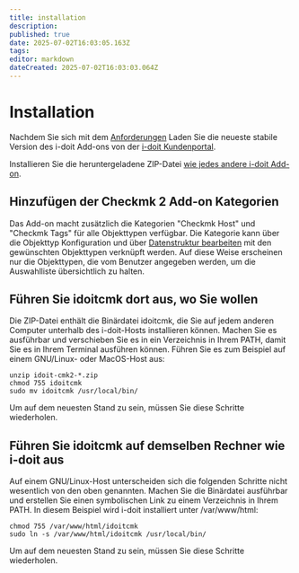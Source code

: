 ```yaml
---
title: installation
description: 
published: true
date: 2025-07-02T16:03:05.163Z
tags: 
editor: markdown
dateCreated: 2025-07-02T16:03:03.064Z
---
```


# Installation

Nachdem Sie sich mit dem [Anforderungen](./anforderungen.md) Laden Sie die neueste stabile Version des i-doit Add-ons von der [i-doit Kundenportal](../../administration/kundenportal.md).

Installieren Sie die heruntergeladene ZIP-Datei [wie jedes andere i-doit Add-on](../index.md).

## Hinzufügen der Checkmk 2 Add-on Kategorien

Das Add-on macht zusätzlich die Kategorien "Checkmk Host" und "Checkmk Tags" für alle Objekttypen verfügbar. Die Kategorie kann über die Objekttyp Konfiguration und über [Datenstruktur bearbeiten](../../administration/verwaltung/datenstruktur/datenstruktur-bearbeiten.md) mit den gewünschten Objekttypen verknüpft werden. Auf diese Weise erscheinen nur die Objekttypen, die vom Benutzer angegeben werden, um die Auswahlliste übersichtlich zu halten.

## Führen Sie idoitcmk dort aus, wo Sie wollen

Die ZIP-Datei enthält die Binärdatei idoitcmk, die Sie auf jedem anderen Computer unterhalb des i-doit-Hosts installieren können. Machen Sie es ausführbar und verschieben Sie es in ein Verzeichnis in Ihrem PATH, damit Sie es in Ihrem Terminal ausführen können. Führen Sie es zum Beispiel auf einem GNU/Linux- oder MacOS-Host aus:

```shell
unzip idoit-cmk2-*.zip
chmod 755 idoitcmk
sudo mv idoitcmk /usr/local/bin/
```

Um auf dem neuesten Stand zu sein, müssen Sie diese Schritte wiederholen.

## Führen Sie idoitcmk auf demselben Rechner wie i-doit aus

Auf einem GNU/Linux-Host unterscheiden sich die folgenden Schritte nicht wesentlich von den oben genannten. Machen Sie die Binärdatei ausführbar und erstellen Sie einen symbolischen Link zu einem Verzeichnis in Ihrem PATH. In diesem Beispiel wird i-doit installiert unter /var/www/html:

```shell
chmod 755 /var/www/html/idoitcmk
sudo ln -s /var/www/html/idoitcmk /usr/local/bin/
```

Um auf dem neuesten Stand zu sein, müssen Sie diese Schritte wiederholen.
